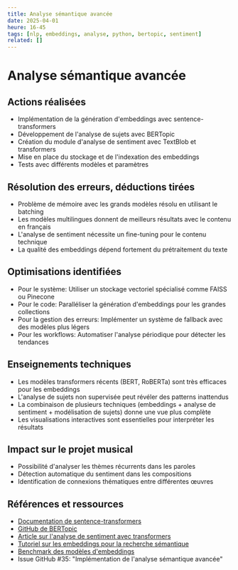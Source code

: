 ```yaml
---
title: Analyse sémantique avancée
date: 2025-04-01
heure: 16-45
tags: [nlp, embeddings, analyse, python, bertopic, sentiment]
related: []
---
```


# Analyse sémantique avancée

## Actions réalisées
- Implémentation de la génération d'embeddings avec sentence-transformers
- Développement de l'analyse de sujets avec BERTopic
- Création du module d'analyse de sentiment avec TextBlob et transformers
- Mise en place du stockage et de l'indexation des embeddings
- Tests avec différents modèles et paramètres

## Résolution des erreurs, déductions tirées
- Problème de mémoire avec les grands modèles résolu en utilisant le batching
- Les modèles multilingues donnent de meilleurs résultats avec le contenu en français
- L'analyse de sentiment nécessite un fine-tuning pour le contenu technique
- La qualité des embeddings dépend fortement du prétraitement du texte

## Optimisations identifiées
- Pour le système: Utiliser un stockage vectoriel spécialisé comme FAISS ou Pinecone
- Pour le code: Paralléliser la génération d'embeddings pour les grandes collections
- Pour la gestion des erreurs: Implémenter un système de fallback avec des modèles plus légers
- Pour les workflows: Automatiser l'analyse périodique pour détecter les tendances

## Enseignements techniques
- Les modèles transformers récents (BERT, RoBERTa) sont très efficaces pour les embeddings
- L'analyse de sujets non supervisée peut révéler des patterns inattendus
- La combinaison de plusieurs techniques (embeddings + analyse de sentiment + modélisation de sujets) donne une vue plus complète
- Les visualisations interactives sont essentielles pour interpréter les résultats

## Impact sur le projet musical
- Possibilité d'analyser les thèmes récurrents dans les paroles
- Détection automatique du sentiment dans les compositions
- Identification de connexions thématiques entre différentes œuvres

## Références et ressources
- [Documentation de sentence-transformers](https://www.sbert.net/)
- [GitHub de BERTopic](https://github.com/MaartenGr/BERTopic)
- [Article sur l'analyse de sentiment avec transformers](https://huggingface.co/blog/sentiment-analysis-python)
- [Tutoriel sur les embeddings pour la recherche sémantique](https://www.pinecone.io/learn/semantic-search/)
- [Benchmark des modèles d'embeddings](https://arxiv.org/abs/2104.08663)
- Issue GitHub #35: "Implémentation de l'analyse sémantique avancée"
